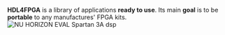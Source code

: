 **HDL4FPGA** is a library of applications **ready to use**. Its main
**goal** is to be **portable** to any manufactures' FPGA kits.
![NU HORIZON EVAL Spartan 3A dsp](/doc/nuh3adsp.jpg)
